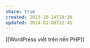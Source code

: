 ```yaml
---
share: true
created: 2023-10-24T18:26
updated: 2024-01-08T22:45
---
```

[[WordPress viết trên nền PHP]] 
